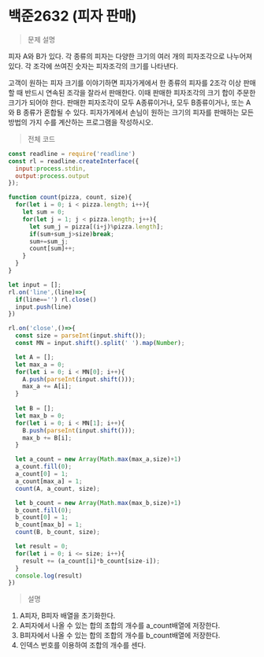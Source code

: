 # 백준2632 (피자 판매)

> 문제 설명

피자 A와 B가 있다. 각 종류의 피자는 다양한 크기의 여러 개의 피자조각으로 나누어져 있다. 각 조각에 쓰여진 숫자는 피자조각의 크기를 나타낸다.

고객이 원하는 피자 크기를 이야기하면 피자가게에서 한 종류의 피자를 2조각 이상 판매할 때 반드시 연속된 조각을 잘라서 판매한다. 이때 판매한 피자조각의 크기 합이 주문한 크기가 되어야 한다. 판매한 피자조각이 모두 A종류이거나, 모두 B종류이거나, 또는 A와 B 종류가 혼합될 수 있다. 피자가게에서 손님이 원하는 크기의 피자를 판매하는 모든 방법의 가지 수를 계산하는 프로그램을 작성하시오.

> 전체 코드

```node.js
const readline = require('readline')
const rl = readline.createInterface({
  input:process.stdin,
  output:process.output
});

function count(pizza, count, size){
  for(let i = 0; i < pizza.length; i++){
    let sum = 0;
    for(let j = 1; j < pizza.length; j++){
      let sum_j = pizza[(i+j)%pizza.length];
      if(sum+sum_j>size)break;
      sum+=sum_j;
      count[sum]++;
    }
  }
}

let input = [];
rl.on('line',(line)=>{
  if(line=='') rl.close()
  input.push(line)
})

rl.on('close',()=>{
  const size = parseInt(input.shift());
  const MN = input.shift().split(' ').map(Number);

  let A = [];
  let max_a = 0;
  for(let i = 0; i < MN[0]; i++){
    A.push(parseInt(input.shift()));
    max_a += A[i];
  }
  
  let B = [];
  let max_b = 0;
  for(let i = 0; i < MN[1]; i++){
    B.push(parseInt(input.shift()));
    max_b += B[i];
  }

  let a_count = new Array(Math.max(max_a,size)+1)
  a_count.fill(0);
  a_count[0] = 1;
  a_count[max_a] = 1;
  count(A, a_count, size);

  let b_count = new Array(Math.max(max_b,size)+1)
  b_count.fill(0);
  b_count[0] = 1;
  b_count[max_b] = 1;
  count(B, b_count, size);

  let result = 0;
  for(let i = 0; i <= size; i++){
    result += (a_count[i]*b_count[size-i]);
  }
  console.log(result)
})
```

> 설명

1. A피자, B피자 배열을 초기화한다. 
2. A피자에서 나올 수 있는 합의 조합의 개수를 a_count배열에 저장한다.
3. B피자에서 나올 수 있는 합의 조합의 개수를 b_count배열에 저장한다.
4. 인덱스 번호를 이용하여 조합의 개수를 센다.

